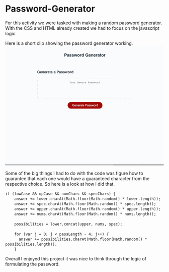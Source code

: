 # Password-Generator

For this activity we were tasked with making a random password generator. With the CSS and HTML already created we had to focus on the javascript logic.

Here is a short clip showing the password generator working.
![screen-gif](./assets/password.gif)

Some of the big things I had to do with the code was figure how to guarantee that each one would have a guaranteed character from the respective choice. So here is a look at how i did that.

```
if (lowCase && upCase && numChars && specChars) {
    answer += lower.charAt(Math.floor(Math.random() * lower.length));
    answer += spec.charAt(Math.floor(Math.random() * spec.length));
    answer += upper.charAt(Math.floor(Math.random() * upper.length));
    answer += nums.charAt(Math.floor(Math.random() * nums.length));

    possibilities = lower.concat(upper, nums, spec);

    for (var j = 0; j < passLength - 4; j++) {
      answer += possibilities.charAt(Math.floor(Math.random() * possibilities.length));
    }
```

Overall I enjoyed this project it was nice to think through the logic of formulating the password.